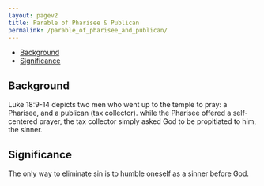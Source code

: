 ```yaml
---
layout: pagev2
title: Parable of Pharisee & Publican
permalink: /parable_of_pharisee_and_publican/
---
```

- [Background](#background)
- [Significance](#significance)

## Background

Luke 18:9-14 depicts two men who went up to the temple to pray: a Pharisee, and a publican (tax collector). while the Pharisee offered a self-centered prayer, the tax collector simply asked God to be propitiated to him, the sinner.

## Significance

The only way to eliminate sin is to humble oneself as a sinner before God.
